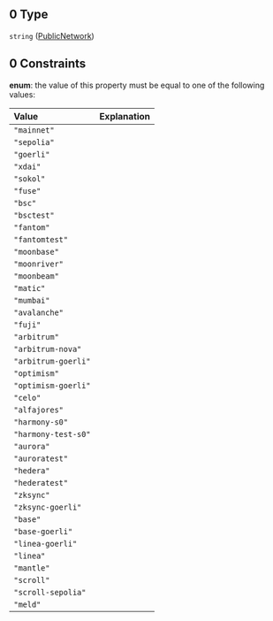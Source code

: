 ## 0 Type

`string` ([PublicNetwork](definitions-definitions-publicnetwork.md))

## 0 Constraints

**enum**: the value of this property must be equal to one of the following values:

| Value               | Explanation |
| :------------------ | :---------- |
| `"mainnet"`         |             |
| `"sepolia"`         |             |
| `"goerli"`          |             |
| `"xdai"`            |             |
| `"sokol"`           |             |
| `"fuse"`            |             |
| `"bsc"`             |             |
| `"bsctest"`         |             |
| `"fantom"`          |             |
| `"fantomtest"`      |             |
| `"moonbase"`        |             |
| `"moonriver"`       |             |
| `"moonbeam"`        |             |
| `"matic"`           |             |
| `"mumbai"`          |             |
| `"avalanche"`       |             |
| `"fuji"`            |             |
| `"arbitrum"`        |             |
| `"arbitrum-nova"`   |             |
| `"arbitrum-goerli"` |             |
| `"optimism"`        |             |
| `"optimism-goerli"` |             |
| `"celo"`            |             |
| `"alfajores"`       |             |
| `"harmony-s0"`      |             |
| `"harmony-test-s0"` |             |
| `"aurora"`          |             |
| `"auroratest"`      |             |
| `"hedera"`          |             |
| `"hederatest"`      |             |
| `"zksync"`          |             |
| `"zksync-goerli"`   |             |
| `"base"`            |             |
| `"base-goerli"`     |             |
| `"linea-goerli"`    |             |
| `"linea"`           |             |
| `"mantle"`          |             |
| `"scroll"`          |             |
| `"scroll-sepolia"`  |             |
| `"meld"`            |             |
